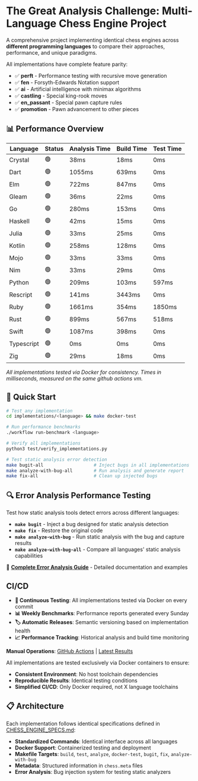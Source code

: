 # The Great Analysis Challenge: Multi-Language Chess Engine Project

A comprehensive project implementing identical chess engines across **different programming languages** to compare their approaches, performance, and unique paradigms.

All implementations have complete feature parity:

- ✅ **perft** - Performance testing with recursive move generation
- ✅ **fen** - Forsyth-Edwards Notation support
- ✅ **ai** - Artificial intelligence with minimax algorithms
- ✅ **castling** - Special king-rook moves
- ✅ **en_passant** - Special pawn capture rules
- ✅ **promotion** - Pawn advancement to other pieces

## 📊 Performance Overview

<!-- status-table-start -->

| Language   | Status | Analysis Time | Build Time | Test Time |
| ---------- | ------ | ------------- | ---------- | --------- |
| Crystal    | 🟢     | 38ms          | 18ms       | 0ms       |
| Dart       | 🟢     | 1055ms        | 639ms      | 0ms       |
| Elm        | 🟢     | 722ms         | 847ms      | 0ms       |
| Gleam      | 🟢     | 36ms          | 22ms       | 0ms       |
| Go         | 🟢     | 280ms         | 153ms      | 0ms       |
| Haskell    | 🟢     | 42ms          | 15ms       | 0ms       |
| Julia      | 🟢     | 33ms          | 25ms       | 0ms       |
| Kotlin     | 🟢     | 258ms         | 128ms      | 0ms       |
| Mojo       | 🟢     | 33ms          | 33ms       | 0ms       |
| Nim        | 🟢     | 33ms          | 29ms       | 0ms       |
| Python     | 🟢     | 209ms         | 103ms      | 597ms     |
| Rescript   | 🟢     | 141ms         | 3443ms     | 0ms       |
| Ruby       | 🟢     | 1661ms        | 354ms      | 1850ms    |
| Rust       | 🟢     | 899ms         | 567ms      | 518ms     |
| Swift      | 🟢     | 1087ms        | 398ms      | 0ms       |
| Typescript | 🟢     | 0ms           | 0ms        | 0ms       |
| Zig        | 🟢     | 29ms          | 18ms       | 0ms       |

<!-- status-table-end -->

_All implementations tested via Docker for consistency. Times in milliseconds, measured on the same github actions vm._

## 🚀 Quick Start

```bash
# Test any implementation
cd implementations/<language> && make docker-test

# Run performance benchmarks
./workflow run-benchmark <language>

# Verify all implementations
python3 test/verify_implementations.py

# Test static analysis error detection
make bugit-all                   # Inject bugs in all implementations
make analyze-with-bug-all        # Run analysis and generate report
make fix-all                     # Clean up injected bugs
```

## 🔍 Error Analysis Performance Testing

Test how static analysis tools detect errors across different languages:

- **`make bugit`** - Inject a bug designed for static analysis detection
- **`make fix`** - Restore the original code
- **`make analyze-with-bug`** - Run static analysis with the bug and capture results
- **`make analyze-with-bug-all`** - Compare all languages' static analysis capabilities

📖 **[Complete Error Analysis Guide](./ERROR_ANALYSIS_GUIDE.md)** - Detailed documentation and examples

## CI/CD

- **🔄 Continuous Testing**: All implementations tested via Docker on every commit
- **📊 Weekly Benchmarks**: Performance reports generated every Sunday
- **🏷️ Automatic Releases**: Semantic versioning based on implementation health
- **📈 Performance Tracking**: Historical analysis and build time monitoring

**Manual Operations**: [GitHub Actions](../../actions/workflows/bench.yaml) | [Latest Results](../../releases/latest)

All implementations are tested exclusively via Docker containers to ensure:

- **Consistent Environment**: No host toolchain dependencies
- **Reproducible Results**: Identical testing conditions
- **Simplified CI/CD**: Only Docker required, not X language toolchains

## 📋 Architecture

Each implementation follows identical specifications defined in [CHESS_ENGINE_SPECS.md](./CHESS_ENGINE_SPECS.md):

- **Standardized Commands**: Identical interface across all languages
- **Docker Support**: Containerized testing and deployment
- **Makefile Targets**: `build`, `test`, `analyze`, `docker-test`, `bugit`, `fix`, `analyze-with-bug`
- **Metadata**: Structured information in `chess.meta` files
- **Error Analysis**: Bug injection system for testing static analyzers
